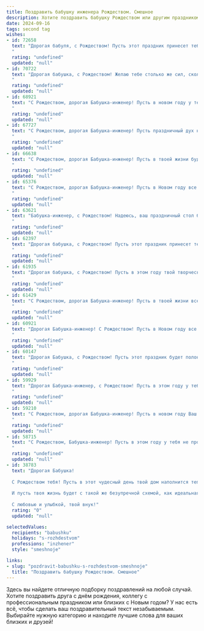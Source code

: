 ```yaml
---
title: Поздравить бабушку инженера Рождеством. Смешное
description: Хотите поздравить бабушку Рождеством или другим праздником? Наш ИИ создаст незабываемое поздравление, а вы обязательно выделитесь среди других.  
date: 2024-09-16
tags: second tag
wishes:
- id: 72658
  text: "Дорогая бабуля, с Рождеством! Пусть этот праздник принесет тебе столько же радости, сколько ты приносишь нам своих изобретений! 😂  Пусть твоя инженерная гениальность поможет найти чудо-ключик к мирному и теплому Рождеству. 🎉
  "
  rating: "undefined"
  updated: "null"
- id: 70722
  text: "Дорогая бабушка, с Рождеством! Желаю тебе столько же сил, сколько ты вложила в проектирование своих шедевров, и столько же радости, сколько ты испытываешь, наблюдая, как они работают! Пусть все твои \"проекты\" в новом году пройдут гладко, а ты будешь окружена любовью и теплом!
  "
  rating: "undefined"
  updated: "null"
- id: 68921
  text: "С Рождеством, дорогая Бабушка-инженер! Пусть в новом году у тебя будет столько же креативных идей, сколько болтов в твоем гараже, и пусть все твои проекты будут такими же успешными, как твоя знаменитая \"самодельная\" кофеварка!  😉
  "
  rating: "undefined"
  updated: "null"
- id: 67727
  text: "С Рождеством, дорогая Бабушка-инженер! Пусть праздничный дух наполнит твою жизнь не только радостью, но и новыми гениальными идеями, которые ты так мастерски воплощаешь в жизнь! 🎄🎉
  "
  rating: "undefined"
  updated: "null"
- id: 66638
  text: "С Рождеством, дорогая Бабушка-инженер! Пусть в твоей жизни будет столько же стабильности и прочности, сколько у мостов, которые ты проектируешь! 🎄🥳
  "
  rating: "undefined"
  updated: "null"
- id: 65376
  text: "С Рождеством, дорогая Бабушка-инженер! Пусть в Новом году все ваши проекты будут успешными, а чертежи – идеально точными, как ваши пироги! 🎄🎂
  "
  rating: "undefined"
  updated: "null"
- id: 63621
  text: "Бабушка-инженер, с Рождеством! Надеюсь, ваш праздничный стол будет таким же стабильным и прочным, как ваши инженерные решения! 🎄🎅🏼
  "
  rating: "undefined"
  updated: "null"
- id: 62397
  text: "Дорогая бабушка, с Рождеством! Пусть этот праздник принесет тебе не только тепло и уют, но и вдохновение для новых инженерных шедевров! 😉  Пусть у тебя всегда будет под рукой паяльник, а идеи будут течь рекой, как вода из водопровода, который ты сама и построила! 🎉
  "
  rating: "undefined"
  updated: "null"
- id: 61935
  text: "Дорогая бабушка, с Рождеством! Пусть в этом году твой творческий инженерный гений подарит миру не только новые изобретения, но и  массу радости и улыбок. 😉
  "
  rating: "undefined"
  updated: "null"
- id: 61429
  text: "С Рождеством, дорогая Бабушка-инженер! Пусть в твоей жизни все будет так же стабильно, как расчеты по сопромату, и так же радостно, как запуск нового проекта! 🎄🎉
  "
  rating: "undefined"
  updated: "null"
- id: 60921
  text: "Дорогая Бабушка-инженер! С Рождеством! Пусть в Новом году все твои проекты будут идеально спроектированы, а чертежи будут настолько точны, что даже Дед Мороз не сможет найти в них ни одной ошибки! 🥳
  "
  rating: "undefined"
  updated: "null"
- id: 60147
  text: "Дорогая Бабушка, с Рождеством! Пусть этот праздник будет полон радости и приятных сюрпризов, как новый проект, который ты, будучи инженером, придумаешь в новом году! 😉
  "
  rating: "undefined"
  updated: "null"
- id: 59929
  text: "Дорогая Бабушка-инженер, с Рождеством! Пусть в этом году у тебя не будет замыканий в мозгу, только креативные идеи, и пусть твои изобретения будут не менее впечатляющими, чем рождественская елка! 🎉🎄
  "
  rating: "undefined"
  updated: "null"
- id: 59210
  text: "С Рождеством, дорогая Бабушка-инженер! Пусть в новом году Ваш гений изобретательства проявит себя в создании нового рецепта рождественского пирога, а дедушке-программисту -  подарит обновление алгоритма счастья!
  "
  rating: "undefined"
  updated: "null"
- id: 58715
  text: "С Рождеством, Бабушка-инженер! Пусть в этом году у тебя не просто всё работает, а работает как часы, а может быть, даже и лучше, чем часы! 😉
  "
  rating: "undefined"
  updated: "null"
- id: 38783
  text: "Дорогая Бабушка!
  
  С Рождеством тебя! Пусть в этот чудесный день твой дом наполнится теплом и радостью, а счастье будет зафиксировано в самом надежном проекте твоей жизни! Желаю, чтобы все твои конструкции были прочными, как твоя любовь к нам, а замыслы — такими же ясными и светлыми, как огни рождественской елки!
  
  И пусть твоя жизнь будет с такой же безупречной схемой, как идеальная чертежа — с правильными углами счастья и прямыми линиями здоровья!
  
  С любовью и улыбкой, твой внук!"
  rating: "0"
  updated: "null"

selectedValues:
  recipients: "babushku"
  holidays: "s-rozhdestvom"
  professions: "inzhener"
  style: "smeshnoje"

links:
- slug: "pozdravit-babushku-s-rozhdestvom-smeshnoje"
  title: "Поздравить бабушку Рождеством. Смешное"
---
```


Здесь вы найдете отличную подборку поздравлений на любой случай. 
Хотите поздравить друга с днём рождения, коллегу с профессиональным праздником или близких с Новым годом? У нас есть всё, чтобы сделать ваш поздравительный текст незабываемым. Выбирайте нужную категорию и находите лучшие слова для ваших близких и друзей!
